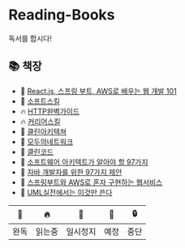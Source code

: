# Reading-Books
독서를 합시다!  

## 📚 책장

- 🎉 [React.js, 스프링 부트, AWS로 배우는 웹 개발 101](https://github.com/kimziou77/Reading-Books/tree/main/books/React.js-SpringBoot-AWS-Web101)
- 🎉 [소프트스킬](https://github.com/kimziou77/Reading-Books/tree/main/books/%EC%86%8C%ED%94%84%ED%8A%B8%EC%8A%A4%ED%82%AC)
- 🔥 [HTTP완벽가이드](https://github.com/kimziou77/Reading-Books/tree/main/books/http%EC%99%84%EB%B2%BD%EA%B0%80%EC%9D%B4%EB%93%9C)
- 🔥 [커리어스킬](https://github.com/kimziou77/Reading-Books/tree/main/books/%EC%BB%A4%EB%A6%AC%EC%96%B4%EC%8A%A4%ED%82%AC)
- 💬 [클린아키텍쳐](https://github.com/kimziou77/Reading-Books/tree/main/books/%ED%81%B4%EB%A6%B0%EC%95%84%ED%82%A4%ED%85%8D%EC%B2%98)
- 💬 [모두의네트워크](https://github.com/kimziou77/Reading-Books/tree/main/books/%EB%AA%A8%EB%91%90%EC%9D%98%EB%84%A4%ED%8A%B8%EC%9B%8C%ED%81%AC)
- 🔖 [클린코드]()
- 🔖 [소프트웨어 아키텍트가 알아야 할 97가지]()
- 🔖 [자바 개발자를 위한 97가지 제안]()
- 🔖 [스프링부트와 AWS로 혼자 구현하는 웹서비스]()
- 🔖 [UML실전에서는 이것만 쓴다]()  

|🎉|🔥|💬|🔖|🔒|
|---|---|---|---|---|
|완독|읽는중|일시정지|예정|중단|
